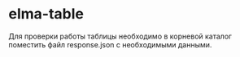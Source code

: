 # elma-table

Для проверки работы таблицы необходимо в корневой каталог поместить файл response.json с необходимыми данными.
